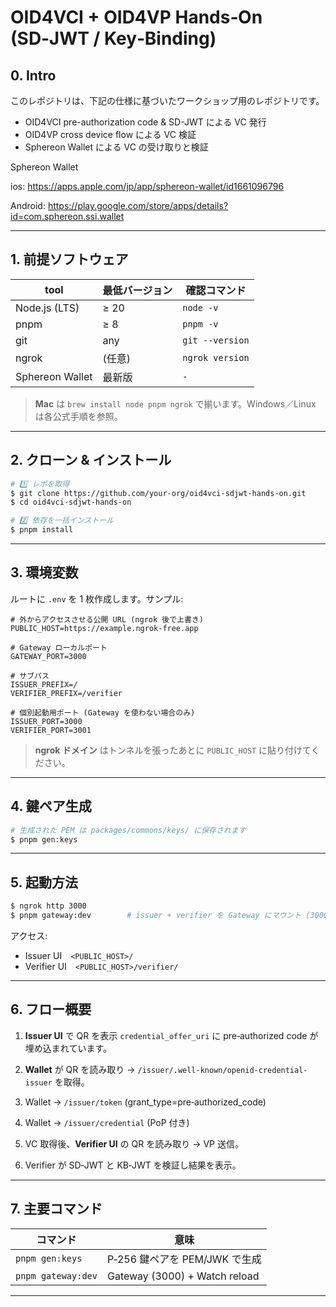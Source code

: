 # OID4VCI + OID4VP Hands‑On (SD‑JWT / Key‑Binding)

## 0. Intro

このレポジトリは、下記の仕様に基づいたワークショップ用のレポジトリです。

- OID4VCI pre-authorization code & SD-JWT による VC 発行
- OID4VP cross device flow による VC 検証
- Sphereon Wallet による VC の受け取りと検証

Sphereon Wallet

ios: https://apps.apple.com/jp/app/sphereon-wallet/id1661096796

Android: https://play.google.com/store/apps/details?id=com.sphereon.ssi.wallet

---

## 1. 前提ソフトウェア

| tool            | 最低バージョン | 確認コマンド    |
| --------------- | -------------- | --------------- |
| Node.js (LTS)   | ≥ 20           | `node -v`       |
| pnpm            | ≥ 8            | `pnpm -v`       |
| git             | any            | `git --version` |
| ngrok           | (任意)         | `ngrok version` |
| Sphereon Wallet | 最新版         | `-`             |

> **Mac** は `brew install node pnpm ngrok` で揃います。Windows／Linux は各公式手順を参照。

---

## 2. クローン & インストール

```bash
# 1️⃣ レポを取得
$ git clone https://github.com/your‑org/oid4vci-sdjwt-hands-on.git
$ cd oid4vci-sdjwt-hands-on

# 2️⃣ 依存を一括インストール
$ pnpm install
```

---

## 3. 環境変数

ルートに `.env` を 1 枚作成します。サンプル:

```dotenv
# 外からアクセスさせる公開 URL (ngrok 後で上書き)
PUBLIC_HOST=https://example.ngrok-free.app

# Gateway ローカルポート
GATEWAY_PORT=3000

# サブパス
ISSUER_PREFIX=/
VERIFIER_PREFIX=/verifier

# 個別起動用ポート (Gateway を使わない場合のみ)
ISSUER_PORT=3000
VERIFIER_PORT=3001
```

> **ngrok ドメイン** はトンネルを張ったあとに `PUBLIC_HOST` に貼り付けてください。

---

## 4. 鍵ペア生成

```bash
# 生成された PEM は packages/commons/keys/ に保存されます
$ pnpm gen:keys
```

---

## 5. 起動方法

```bash
$ ngrok http 3000
$ pnpm gateway:dev        # issuer + verifier を Gateway にマウント (3000)
```

アクセス:

- Issuer UI `<PUBLIC_HOST>/`
- Verifier UI `<PUBLIC_HOST>/verifier/`

---

## 6. フロー概要

1. **Issuer UI** で QR を表示
   `credential_offer_uri` に pre‑authorized code が埋め込まれています。
2. **Wallet** が QR を読み取り → `/issuer/.well-known/openid-credential-issuer` を取得。
3. Wallet → `/issuer/token` (grant_type=pre‑authorized_code)
4. Wallet → `/issuer/credential` (PoP 付き)

5. VC 取得後、**Verifier UI** の QR を読み取り → VP 送信。
6. Verifier が SD‑JWT と KB‑JWT を検証し結果を表示。

---

## 7. 主要コマンド

| コマンド           | 意味                          |
| ------------------ | ----------------------------- |
| `pnpm gen:keys`    | P‑256 鍵ペアを PEM/JWK で生成 |
| `pnpm gateway:dev` | Gateway (3000) + Watch reload |

---
